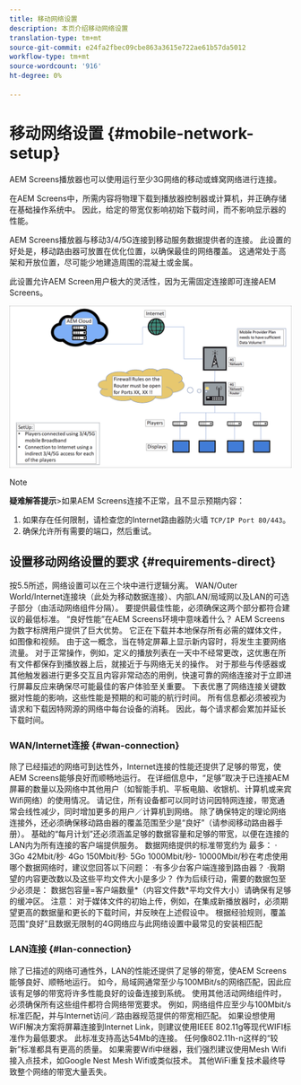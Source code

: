 ```yaml
---
title: 移动网络设置
description: 本页介绍移动网络设置
translation-type: tm+mt
source-git-commit: e24fa2fbec09cbe863a3615e722ae61b57da5012
workflow-type: tm+mt
source-wordcount: '916'
ht-degree: 0%

---
```



# 移动网络设置 {#mobile-network-setup}

AEM Screens播放器也可以使用运行至少3G网络的移动或蜂窝网络进行连接。

在AEM Screens中，所需内容将物理下载到播放器控制器或计算机，并正确存储在基础操作系统中。 因此，给定的带宽仅影响初始下载时间，而不影响显示器的性能。

AEM Screens播放器与移动3/4/5G连接到移动服务数据提供者的连接。 此设置的好处是，移动路由器可放置在优化位置，以确保最佳的网络覆盖。 这通常处于高架和开放位置，尽可能少地建造周围的混凝土或金属。

此设置允许AEM Screen用户极大的灵活性，因为无需固定连接即可连接AEM Screens。

![](/help/using/assets/mobile-network-1.png)

>[!NOTE]
>**疑难解答提示&#x200B;**>如果AEM Screens连接不正常，且不显示预期内容：
>
>1. 如果存在任何限制，请检查您的Internet路由器防火墙 `TCP/IP Port 80/443`。
>1. 确保允许所有需要的端口，然后重试。



## 设置移动网络设置的要求 {#requirements-direct}

按5.5所述，网络设置可以在三个块中进行逻辑分离。 WAN/Outer World/Internet连接块（此处为移动数据连接）、内部LAN/局域网以及LAN的可选子部分（由活动网络组件分隔）。
要提供最佳性能，必须确保这两个部分都符合建议的最低标准。
“良好性能”在AEM Screens环境中意味着什么？
AEM Screens为数字标牌用户提供了巨大优势。 它正在下载并本地保存所有必需的媒体文件，如图像和视频。 由于这一概念，当在特定屏幕上显示新内容时，将发生主要网络流量。
对于正常操作，例如，定义的播放列表在一天中不经常更改，这优惠在所有文件都保存到播放器上后，就接近于与网络无关的操作。
对于那些与传感器或其他触发器进行更多交互且内容非常动态的用例，快速可靠的网络连接对于立即进行屏幕反应来确保尽可能最佳的客户体验至关重要。
下表优惠了网络连接关键数据对性能的影响，这些性能是预期的和可能的航行时间。
所有信息都必须被视为请求和下载因特网源的网络中每台设备的消耗。 因此，每个请求都会累加并延长下载时间。


### WAN/Internet连接 {#wan-connection}

除了已经描述的网络可到达性外，Internet连接的性能还提供了足够的带宽，使AEM Screens能够良好而顺畅地运行。 在详细信息中，“足够”取决于已连接AEM屏幕的数量以及网络中其他用户（如智能手机、平板电脑、收银机、计算机或来宾Wifi网络）的使用情况。
请记住，所有设备都可以同时访问因特网连接，带宽通常会线性减少，同时增加更多的用户／计算机到网络。
除了确保特定的理论网络连接外，还必须确保移动路由器的覆盖范围至少是“良好”（请参阅移动路由器手册）。 基础的“每月计划”还必须涵盖足够的数据容量和足够的带宽，以便在连接的LAN内为所有连接的客户端提供服务。
数据网络提供的标准带宽约为 最多：
· 3Go 42Mbit/秒· 4Go 150Mbit/秒· 5Go 1000Mbit/秒- 10000Mbit/秒在考虑使用哪个数据网络时，建议您回答以下问题：
·有多少台客户端连接到路由器？
·我期望的内容更改数以及这些平均文件大小是多少？
作为后续行动，需要的数据包至少必须是：
数据包容量=客户端数量*（内容文件数*平均文件大小）请确保有足够的缓冲区。
注意： 对于媒体文件的初始上传，例如，在集成新播放器时，必须期望更高的数据量和更长的下载时间，并反映在上述假设中。
根据经验规则，覆盖范围“良好”且数据无限制的4G网络应与此网络设置中最常见的安装相匹配


### LAN连接 {#lan-connection}

除了已描述的网络可通性外，LAN的性能还提供了足够的带宽，使AEM Screens能够良好、顺畅地运行。 如今，局域网通常至少与100MBit/s的网络匹配，因此应该有足够的带宽将许多性能良好的设备连接到系统。 使用其他活动网络组件时，必须确保所有这些组件都符合网络带宽要求。 例如，网络组件应至少与100Mbit/s标准匹配，并与Internet访问／路由器规范提供的带宽相匹配。
如果设想使用WiFI解决方案将屏幕连接到Internet Link，则建议使用IEEE 802.11g等现代WIFI标准作为最低要求。 此标准支持高达54Mb的连接。 任何像802.11h-n这样的“较新”标准都具有更高的质量。 如果需要Wifi中继器，我们强烈建议使用Mesh Wifi接入点技术，如Google Nest Mesh Wifi或类似技术。
其他WiFi重复技术最终导致整个网络的带宽大量丢失。
